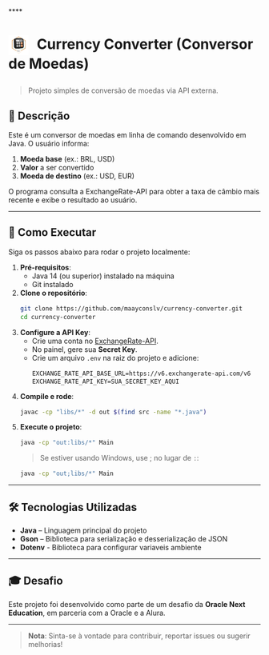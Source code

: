 ****<h1>
  <img src="./Badge-Conversor.png" alt="Logo" width="40" style="vertical-align: middle; margin-right: 10px;">
  Currency Converter (Conversor de Moedas)
</h1>

> Projeto simples de conversão de moedas via API externa.

## 📖 Descrição

Este é um conversor de moedas em linha de comando desenvolvido em Java. O usuário informa:

1. **Moeda base** (ex.: BRL, USD)
2. **Valor** a ser convertido
3. **Moeda de destino** (ex.: USD, EUR)

O programa consulta a ExchangeRate-API para obter a taxa de câmbio mais recente e exibe o resultado ao usuário.

---

## 🚀 Como Executar

Siga os passos abaixo para rodar o projeto localmente:

1. **Pré-requisitos**:
    - Java 14 (ou superior) instalado na máquina
    - Git instalado
2. **Clone o repositório**:
   ```bash
   git clone https://github.com/maayconslv/currency-converter.git
   cd currency-converter
   ```
3. **Configure a API Key**:
    - Crie uma conta no [ExchangeRate-API](https://www.exchangerate-api.com/).
    - No painel, gere sua **Secret Key**.
    - Crie um arquivo `.env` na raiz do projeto e adicione:
      ```env
      EXCHANGE_RATE_API_BASE_URL=https://v6.exchangerate-api.com/v6
      EXCHANGE_RATE_API_KEY=SUA_SECRET_KEY_AQUI
      ```
4. **Compile e rode**:
   ```bash
   javac -cp "libs/*" -d out $(find src -name "*.java")
   ```
5. **Execute o projeto**:
   ```bash
   java -cp "out:libs/*" Main
   ```
   > Se estiver usando Windows, use ; no lugar de `:`:
   ```bash
   java -cp "out;libs/*" Main
   ```

---

## 🛠️ Tecnologias Utilizadas

- **Java** – Linguagem principal do projeto
- **Gson** – Biblioteca para serialização e desserialização de JSON
- **Dotenv** - Biblioteca para configurar variaveis ambiente

---

## 🎓 Desafio

Este projeto foi desenvolvido como parte de um desafio da __Oracle Next Education__, em parceria com a Oracle e a Alura.

---

> **Nota**: Sinta-se à vontade para contribuir, reportar issues ou sugerir melhorias!

